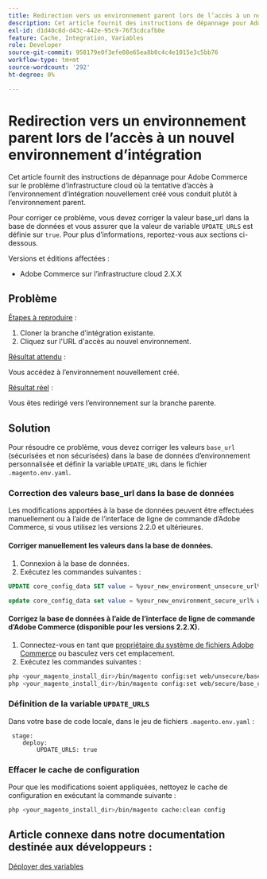 ```yaml
---
title: Redirection vers un environnement parent lors de l’accès à un nouvel environnement d’intégration
description: Cet article fournit des instructions de dépannage pour Adobe Commerce sur le problème d’infrastructure cloud où la tentative d’accès à l’environnement d’intégration nouvellement créé vous conduit plutôt à l’environnement parent.
exl-id: d1d40c8d-d43c-442e-95c9-76f3cdcafb0e
feature: Cache, Integration, Variables
role: Developer
source-git-commit: 958179e0f3efe08e65ea8b0c4c4e1015e3c5bb76
workflow-type: tm+mt
source-wordcount: '292'
ht-degree: 0%

---
```


# Redirection vers un environnement parent lors de l’accès à un nouvel environnement d’intégration

Cet article fournit des instructions de dépannage pour Adobe Commerce sur le problème d’infrastructure cloud où la tentative d’accès à l’environnement d’intégration nouvellement créé vous conduit plutôt à l’environnement parent.

Pour corriger ce problème, vous devez corriger la valeur base\_url dans la base de données et vous assurer que la valeur de variable `UPDATE_URLS` est définie sur `true`. Pour plus d’informations, reportez-vous aux sections ci-dessous.

Versions et éditions affectées :

* Adobe Commerce sur l’infrastructure cloud 2.X.X

## Problème

<u>Étapes à reproduire</u> :

1. Cloner la branche d’intégration existante.
1. Cliquez sur l&#39;URL d&#39;accès au nouvel environnement.

<u>Résultat attendu</u> :

Vous accédez à l’environnement nouvellement créé.

<u>Résultat réel</u> :

Vous êtes redirigé vers l’environnement sur la branche parente.

## Solution

Pour résoudre ce problème, vous devez corriger les valeurs `base_url` (sécurisées et non sécurisées) dans la base de données d’environnement personnalisée et définir la variable `UPDATE_URL` dans le fichier `.magento.env.yaml`.

### Correction des valeurs base\_url dans la base de données

Les modifications apportées à la base de données peuvent être effectuées manuellement ou à l’aide de l’interface de ligne de commande d’Adobe Commerce, si vous utilisez les versions 2.2.0 et ultérieures.

#### Corriger manuellement les valeurs dans la base de données.

1. Connexion à la base de données.
1. Exécutez les commandes suivantes :

```sql
UPDATE core_config_data SET value = %your_new_environment_unsecure_url% WHERE path="web/unsecure/base_url"
```

```sql
update core_config_data set value = %your_new_environment_secure_url% where path="web/secure/base_url"
```

#### Corrigez la base de données à l’aide de l’interface de ligne de commande d’Adobe Commerce (disponible pour les versions 2.2.X).

1. Connectez-vous en tant que [propriétaire du système de fichiers Adobe Commerce](https://experienceleague.adobe.com/docs/commerce-operations/installation-guide/prerequisites/web-server/apache.html?lang=fr) ou basculez vers cet emplacement.
1. Exécutez les commandes suivantes :

```bash
php <your_magento_install_dir>/bin/magento config:set web/unsecure/base_url http://example.com
php <your_magento_install_dir>/bin/magento config:set web/secure/base_url https://example.com
```

### Définition de la variable `UPDATE_URLS`

Dans votre base de code locale, dans le jeu de fichiers `.magento.env.yaml` :

```
 stage:
    deploy:
        UPDATE_URLS: true
```

### Effacer le cache de configuration

Pour que les modifications soient appliquées, nettoyez le cache de configuration en exécutant la commande suivante :

```bash
php <your_magento_install_dir>/bin/magento cache:clean config
```

## Article connexe dans notre documentation destinée aux développeurs :

[Déployer des variables](https://experienceleague.adobe.com/docs/commerce-cloud-service/user-guide/configure/env/stage/variables-deploy.html?lang=fr)
